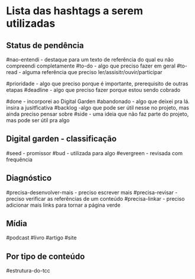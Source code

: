 # Lista das hashtags a serem utilizadas

## Status de pendência
#nao-entendi - destaque para um texto de referência do qual eu não compreendi completamente
#to-do - algo que preciso fazer em geral
#to-read - alguma referência que preciso ler/assisitr/ouvir/participar

#prioridade - algo que preciso porque é importante, prerequisito de outras etapas
#deadline - algo que preciso fazer porque estou sendo cobrado

#done - incorporei ao Digital Garden
#abandonado - algo que deixei pra lá. insira a jusitficativa
#backlog -algo que pode ser útil nesse no projeto, mas ainda preciso pensar sobre
#side - uma ideia que não faz parte do projeto, mas pode ser útil pra algo

## Digital garden - classificação
#seed - promissor
#bud - utilizada para algo
#evergreen - revisada com frequência

## Diagnóstico
#precisa-desenvolver-mais - preciso escrever mais
#precisa-revisar - preciso verificar as referências de um conteúdo
#precisa-linkar - preciso adicionar mais links para tornar a página verde


## Mídia
#podcast
#livro
#artigo
#site


## Por tipo de conteúdo
#estrutura-do-tcc 
